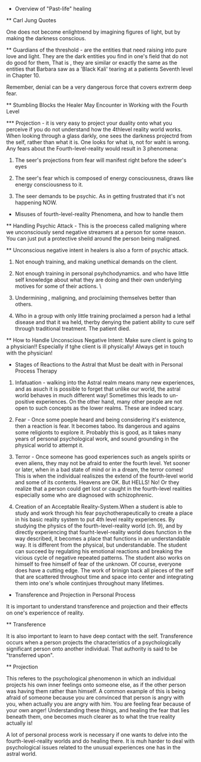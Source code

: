 * Overview of "Past-life" healing

** Carl Jung Quotes

One does not become enlightnend by imagining figures of light, but by making the darkness conscious.

** Guardians of the threshold - are the entities that need raising into pure love and light. They are the dark entities you find in one's field that do not do good for them,  That is , they are similar or exactly the same as the entities that Barbara saw as a 'Black Kali' tearing at a patients Seventh level in Chapter 10.

Remember, denial can be a very dangerous force that covers extrerm deep fear.

** Stumbling Blocks the Healer May Encounter in Working with the Fourth Level

*** Projection - it is very easy to project your duality onto what you perceive if you do not understand how the 4thlevel reality world works. When looking through a glass darkly, one sees the darkness projectrd from the self, rather than what it is. One looks for what is, not for waht is wrong. Any fears about the Fourth-level-reality would result in 3 phenomena:

1. The seer's projections from fear will manifest right before the sdeer's eyes

2. The seer's fear which is composed of energy consciousness, draws like energy consciousness to it.

3. The seer demands to be psychic. As in getting frustrated that it's not happening NOW.

* Misuses of fourth-level-reality Phenomena, and how to handle them

** Handling Psychic Attack - This is the proecess called maligning where we unconsciously send negative streamers at a person for some reason. You can just put a protective sheild around the person being maligned.

** Unconscious negative intent in healers is also a form of psychic attack.

1. Not enough training, and making unethical demands on the client.

2. Not enough training in personal psyhchodynamics. and who have little self knowledge about what they are doing and their own underlying motives for some of their actions.
\
3. Undermining , maligning, and proclaiming themselves better than others.

4. Who in a group with only little training proclaimed a person had a lethal disease and that it wa held, therby denying the patient ability to cure self through traditional treatment.  The patient died.

** How to Handle Unconscious Negative Intent:  Make sure client is going to a physician!! Especially if tghe client is ill physically! Always get in touch with the physician!

* Stages of Reactions to the Astral that Must be dealt with in Personal Process Therapy

1. Infatuation - walking into the Astral realm means many new experiences, and as asuch it is possible to forget that unlike our world, the astral world behaves in much different way!  Sometimes this leads to un-positive experiences.  On the other hand, many other people are not open to such concepts as the lower realms. These are indeed scary.

2. Fear - Once some poeple heard and being considering it's existence, then a reaction is fear.  It becomes taboo. Its dangerous and agains some religionts to explore it. Probably this is good, as it takes many years of personal psychological work, and sound grounding in the physical world to attempt it.

3. Terror - Once someone has good experiences such as angels spirits or even aliens, they may not be afraid to enter the fourth level.  Yet sooner or later, when in a bad state of mind or in a dream, the terror comes! This is when the individual realiszes the extend of the fourth-level world and some of its contents. Heavens are OK. But HELLS! No! Or they realize that a person could get lost or caught in the fourth-level  realities especially some who are diagnosed with schizophrenic.

4. Creation of an Acceptable Reality-System.When a student is able to study and work through his fear psychotherapeutically to create a place in his basic reality system to put 4th level reality experiences. By studying the physics of the fourth-level-reality world (ch. 9), and by directly experiencing that fourht-level-reality world does function in the way described, it becomes a place that functions in an understandable way. It is different from the physical, but understandable. The student can succeed by regulating his emotional reactions and breaking the vicious cycle of negative repeated patterns. The student also works on himself to free himself of fear of the unknown.
Of course, everyone does have a cutting edge. The work of brinign back all pieces of the self that are scattered throughout time and space into center and integrating them into one's whole continjues throughout many lifetimes.

* Transference and Projection in Personal Process

It is important to understand transference and projection and their effects on one's experiencce of reality.

** Transference

It is also important to learn to have deep contact with the self. Transference occurs when a person projects the characteristics of a psychologically significant person onto another individual. That authority is said to be "transferred upon".

** Projection

This referes to the psychological phenomenon in which an individual projects his own inner feelings onto someone else, as if the other person was having them rather than himself. A common example of this is being afraid of someone because you are convinced that person is angry with you, when actually you are angry with him. You are feeling fear because of your own anger! Understanding these things, and healing the fear that lies beneath them, one becomes much clearer as to what the true reality actually is!

A lot of personal process work is necessary if one wants to delve into the fourth-level-reality worlds and do healing there. It is muh harder to deal with psychological issues related to the unusual experiences one has in the astral world.
